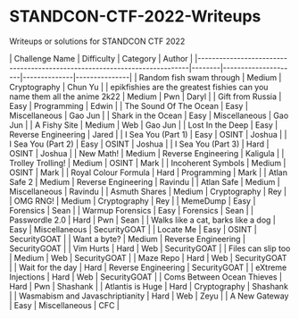 # STANDCON-CTF-2022-Writeups

Writeups or solutions for STANDCON CTF 2022

| Challenge Name                                                        | Difficulty | Category            | Author       |
|---------------------------------------------------------------------------|--------|---------------------|--------------|---------------|
| Random fish swam through                                                  | Medium | Cryptography        | Chun Yu      |
| epikfishies are the greatest fishies can you name them all the anime 2k22 | Medium | Pwn                 | Daryl        |
| Gift from Russia                                                          | Easy   | Programming         | Edwin        |
| The Sound Of The Ocean                                                    | Easy   | Miscellaneous       | Gao Jun      |
| Shark in the Ocean                                                        | Easy   | Miscellaneous       | Gao Jun      |
| A Fishy Site                                                              | Medium | Web                 | Gao Jun      |
| Lost In the Deep                                                          | Easy   | Reverse Engineering | Jared        |
| I Sea You (Part 1)                                                        | Easy   | OSINT               | Joshua       |
| I Sea You (Part 2)                                                        | Easy   | OSINT               | Joshua       |
| I Sea You (Part 3)                                                        | Hard   | OSINT               | Joshua       |
| New Math!                                                                 | Medium | Reverse Engineering | Kaligula     |
| Trolley Trolling!                                                         | Medium | OSINT               | Mark         |
| Incoherent Symbols                                                        | Medium | OSINT               | Mark         |
| Royal Colour Formula                                                      | Hard   | Programming         | Mark         |
| Atlan Safe 2                                                              | Medium | Reverse Engineering | Ravindu      |
| Atlan Safe                                                                | Medium | Miscellaneous       | Ravindu      |
| Asmuth Shares                                                             | Medium | Cryptography        | Rey          |
| OMG RNG!                                                                  | Medium | Cryptography        | Rey          |
| MemeDump                                                                  | Easy   | Forensics           | Sean         |
| Warmup Forensics                                                          | Easy   | Forensics           | Sean         |
| Passwordle 2.0                                                            | Hard   | Pwn                 | Sean         |
| Walks like a cat, barks like a dog                                        | Easy   | Miscellaneous       | SecurityGOAT |
| Locate Me                                                                 | Easy   | OSINT               | SecurityGOAT |
| Want a byte?                                                              | Medium | Reverse Engineering | SecurityGOAT |
| Vim Hurts                                                                 | Hard   | Web                 | SecurityGOAT |
| Files can slip too                                                        | Medium | Web                 | SecurityGOAT |
| Maze Repo                                                                 | Hard   | Web                 | SecurityGOAT |
| Wait for the day                                                          | Hard   | Reverse Engineering | SecurityGOAT |
| eXtreme Injections                                                        | Hard   | Web                 | SecurityGOAT |
| Coms Between Ocean Thieves                                                | Hard   | Pwn                 | Shashank     |
| Atlantis is Huge                                                          | Hard   | Cryptography        | Shashank     |
| Wasmabism and Javaschriptianity                                           | Hard   | Web                 | Zeyu         |
| A New Gateway                                                             | Easy   | Miscellaneous       | CFC          |